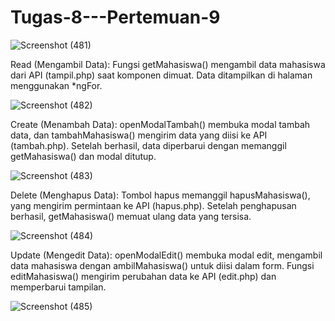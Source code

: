 # Tugas-8---Pertemuan-9

![Screenshot (481)](https://github.com/user-attachments/assets/a6ce4b97-67a1-4ba2-92fd-176fb6520cd3)

Read (Mengambil Data):
Fungsi getMahasiswa() mengambil data mahasiswa dari API (tampil.php) saat komponen dimuat. Data ditampilkan di halaman menggunakan *ngFor.

![Screenshot (482)](https://github.com/user-attachments/assets/71fe46ce-78d3-4d36-9cd1-dba01d12636a)

Create (Menambah Data):
openModalTambah() membuka modal tambah data, dan tambahMahasiswa() mengirim data yang diisi ke API (tambah.php). Setelah berhasil, data diperbarui dengan memanggil getMahasiswa() dan modal ditutup.


![Screenshot (483)](https://github.com/user-attachments/assets/506d2347-4fc2-4de5-bca2-3f873317e59b)

Delete (Menghapus Data):
Tombol hapus memanggil hapusMahasiswa(), yang mengirim permintaan ke API (hapus.php). Setelah penghapusan berhasil, getMahasiswa() memuat ulang data yang tersisa.

![Screenshot (484)](https://github.com/user-attachments/assets/3cb42c25-a01d-4f7a-9851-a27ec2a92579)

Update (Mengedit Data):
openModalEdit() membuka modal edit, mengambil data mahasiswa dengan ambilMahasiswa() untuk diisi dalam form. Fungsi editMahasiswa() mengirim perubahan data ke API (edit.php) dan memperbarui tampilan.

![Screenshot (485)](https://github.com/user-attachments/assets/3d4ba280-abc5-4c86-9898-074678448b33)
